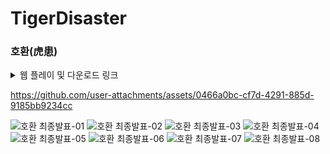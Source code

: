 # TigerDisaster

### 호환(虎患)

<details>
<summary> 웹 플레이 및 다운로드 링크 </summary>
<div markdown="1">    
  
 https://hyunmin0809.itch.io/6teamtigerdisaster

 
 https://drive.google.com/drive/folders/1-HyNZKNUXCPx-5ngwIukYTmgZ0mrfWBt?usp=drive_link
  
</div>
</details>

https://github.com/user-attachments/assets/0466a0bc-cf7d-4291-885d-9185bb9234cc

![호환 최종발표-01](https://github.com/user-attachments/assets/6e6e1eeb-07fc-44aa-a9a0-5173451f47fc)
![호환 최종발표-02](https://github.com/user-attachments/assets/11c21ea3-9093-44d0-a08d-07d0cc1b8b20)
![호환 최종발표-03](https://github.com/user-attachments/assets/58d5c31d-bd4a-4213-b603-06ce5983ce0d)
![호환 최종발표-04](https://github.com/user-attachments/assets/34a59c05-9399-4ef7-98f9-9a78caf2fa04)
![호환 최종발표-05](https://github.com/user-attachments/assets/384eb28b-7d9d-4958-a8ce-76733442aeab)
![호환 최종발표-06](https://github.com/user-attachments/assets/e1ae5a1c-39b5-4576-8b11-365f3581f09b)
![호환 최종발표-07](https://github.com/user-attachments/assets/3c27d4fc-db94-41d4-8e7d-443edc2d6e86)
![호환 최종발표-08](https://github.com/user-attachments/assets/d792ab8b-1fed-4468-bec2-2c0094c8d02b)
